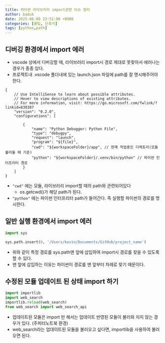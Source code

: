```yaml
---
title: 파이썬 라이브러리 import관련 이슈 정리
author: baduk
date: 2025-06-08 22:51:00 +0900
categories: [꿀팁, 단축키]
tags: [python,path]
---
```


## 디버깅 환경에서 import 에러
- vscode 상에서 디버깅할 때, 라이브러리 import시 경로 제대로 못찾아서 에러나는 경우가 종종 있다.
- 프로젝트내 .vscode 폴더내에 있는 launch.json 파일에 path를 잘 명시해주어야 한다.
```shell
{
    // Use IntelliSense to learn about possible attributes.
    // Hover to view descriptions of existing attributes.
    // For more information, visit: https://go.microsoft.com/fwlink/?linkid=830387
    "version": "0.2.0",
    "configurations": [

        {
            "name": "Python Debugger: Python File",
            "type": "debugpy",
            "request": "launch",
            "program": "${file}",
            "cwd": "${workspaceFolder}/app", // 현재 작업중인 디렉토리(모듈 불러올 때 기준)
            "python": "${workspaceFolder}/.venv/bin/python" // 파이썬 인터프리터 경로
        }
    ]
}
```
- ```"cwd"``` 에는 모듈, 라이브러리 import할 때의 path와 관련되어있다
    - os.getcwd()가 해당 path가 된다.
- ```"python"``` 에는 파이썬 인터프리터 path가 들어간다. 즉 실행할 파이썬의 경로를 명시한다.



## 일반 실행 환경에서 import 에러

```python
import sys

sys.path.insert(0, '/Users/kevin/Documents/GitHub/project_name')
```
- 위와 같이 특정 경로를 sys.path맨 앞에 삽입하여 import시 경로를 찾을 수 있도록 할 수 있다.
- 맨 앞에 삽입하는 이유는 파이썬이 경로를 맨 앞부터 차례로 찾기 때문이다.

## 수정된 모듈 업데이트 된 상태 import 하기
```python
import importlib
import web_search
importlib.reload(web_search)
from web_search import web_search_api
```
- 업데이트된 모듈은 import 만 해서는 업데이트 반영된 모듈이 불러와 지지 않는 경우가 있다. (주피터노트북 환경)
- web_search라는 업데이트된 모듈을 불러오고 싶다면, importlib을 사용하여 불러오면 된다.